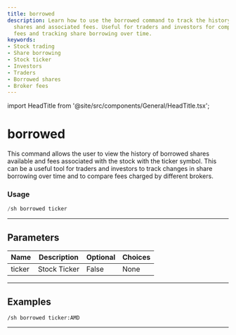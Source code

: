 ```yaml
---
title: borrowed
description: Learn how to use the borrowed command to track the history of borrowed
  shares and associated fees. Useful for traders and investors for comparing broker
  fees and tracking share borrowing over time.
keywords:
- Stock trading
- Share borrowing
- Stock ticker
- Investors
- Traders
- Borrowed shares
- Broker fees
---
```


import HeadTitle from '@site/src/components/General/HeadTitle.tsx';

<HeadTitle title="borrowed - Short_Data - Discord - Reference | OpenBB Bot Docs" />

# borrowed

This command allows the user to view the history of borrowed shares available and fees associated with the stock with the ticker symbol. This can be a useful tool for traders and investors to track changes in share borrowing over time and to compare fees charged by different brokers.

### Usage

```python wordwrap
/sh borrowed ticker
```

---

## Parameters

| Name | Description | Optional | Choices |
| ---- | ----------- | -------- | ------- |
| ticker | Stock Ticker | False | None |


---

## Examples

```
/sh borrowed ticker:AMD
```

---
